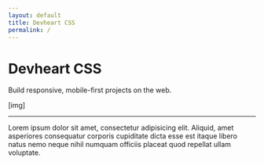 ```yaml
---
layout: default
title: Devheart CSS
permalink: /
---
```



<h1>Devheart CSS</h1>

<p class="lead">Build responsive, mobile-first projects on the web.</p>

<p>[img]</p>

<hr class="my-2">

Lorem ipsum dolor sit amet, consectetur adipisicing elit. Aliquid, amet asperiores consequatur corporis cupiditate dicta esse est itaque libero natus nemo neque nihil numquam officiis placeat quod repellat ullam voluptate.
